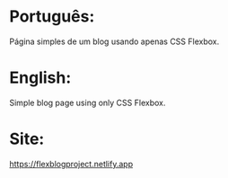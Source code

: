 # Português:
Página simples de um blog usando apenas CSS Flexbox.

# English:
Simple blog page using only CSS Flexbox.

# Site:
https://flexblogproject.netlify.app
